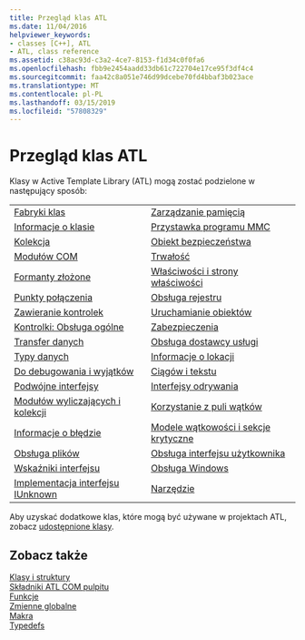 ```yaml
---
title: Przegląd klas ATL
ms.date: 11/04/2016
helpviewer_keywords:
- classes [C++], ATL
- ATL, class reference
ms.assetid: c38ac93d-c3a2-4ce7-8153-f1d34c0f0fa6
ms.openlocfilehash: fbb9e2454aadd33db61c722704e17ce95f3df4c4
ms.sourcegitcommit: faa42c8a051e746d99dcebe70fd4bbaf3b023ace
ms.translationtype: MT
ms.contentlocale: pl-PL
ms.lasthandoff: 03/15/2019
ms.locfileid: "57808329"
---
```

# <a name="atl-class-overview"></a>Przegląd klas ATL

Klasy w Active Template Library (ATL) mogą zostać podzielone w następujący sposób:

|||
|-|-|
|[Fabryki klas](../atl/class-factories-classes.md)|[Zarządzanie pamięcią](../atl/memory-management-classes.md)|
|[Informacje o klasie](../atl/class-information-classes.md)|[Przystawka programu MMC](../atl/mmc-snap-in-classes.md)|
|[Kolekcja](../atl/collection-classes.md)|[Obiekt bezpieczeństwa](../atl/object-safety-classes.md)|
|[Modułów COM](../atl/com-modules-classes.md)|[Trwałość](../atl/persistence-classes.md)|
|[Formanty złożone](../atl/composite-controls-classes.md)|[Właściwości i strony właściwości](../atl/properties-and-property-pages-classes.md)|
|[Punkty połączenia](../atl/connection-points-classes.md)|[Obsługa rejestru](../atl/registry-support-classes.md)|
|[Zawieranie kontrolek](../atl/control-containment-classes.md)|[Uruchamianie obiektów](../atl/running-objects-classes.md)|
|[Kontrolki: Obsługa ogólne](../atl/controls-general-support-classes.md)|[Zabezpieczenia](../atl/security-classes.md)|
|[Transfer danych](../atl/data-transfer-classes.md)|[Obsługa dostawcy usługi](../atl/service-provider-support-classes.md)|
|[Typy danych](../atl/data-types-classes.md)|[Informacje o lokacji](../atl/site-information-classes.md)|
|[Do debugowania i wyjątków](../atl/debugging-and-exceptions-classes.md)|[Ciągów i tekstu](../atl/string-and-text-classes.md)|
|[Podwójne interfejsy](../atl/dual-interfaces-classes.md)|[Interfejsy odrywania](../atl/tear-off-interfaces-classes.md)|
|[Modułów wyliczających i kolekcji](../atl/enumerators-and-collections-classes.md)|[Korzystanie z puli wątków](../atl/thread-pooling-classes.md)|
|[Informacje o błędzie](../atl/error-information-classes.md)|[Modele wątkowości i sekcje krytyczne](../atl/threading-models-and-critical-sections-classes.md)|
|[Obsługa plików](../atl/file-handling-classes.md)|[Obsługa interfejsu użytkownika](../atl/ui-support-classes.md)|
|[Wskaźniki interfejsu](../atl/interface-pointers-classes.md)|[Obsługa Windows](../atl/windows-support-classes.md)|
|[Implementacja interfejsu IUnknown](../atl/iunknown-implementation-classes.md)|[Narzędzie](../atl/utility-classes.md)|

Aby uzyskać dodatkowe klas, które mogą być używane w projektach ATL, zobacz [udostępnione klasy](../atl-mfc-shared/atl-mfc-shared-classes.md).

## <a name="see-also"></a>Zobacz także

[Klasy i struktury](../atl/reference/atl-classes.md)<br/>
[Składniki ATL COM pulpitu](../atl/atl-com-desktop-components.md)<br/>
[Funkcje](../atl/reference/atl-functions.md)<br/>
[Zmienne globalne](../atl/reference/atl-global-variables.md)<br/>
[Makra](../atl/reference/atl-macros.md)<br/>
[Typedefs](../atl/reference/atl-typedefs.md)
